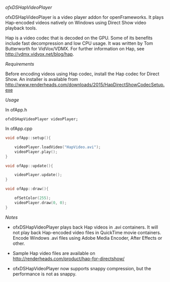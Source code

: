 
*ofxDSHapVideoPlayer*

ofxDSHapVideoPlayer is a video player addon for openFrameworks. It plays Hap-encoded videos natively on Windows using Direct Show video playback tools.

Hap is a video codec that is decoded on the GPU. Some of its benefits include fast decompression and low CPU usage. It was written by Tom Butterworth for VidVox/VDMX. For further information on Hap, see http://vdmx.vidvox.net/blog/hap.

*Requirements*

Before encoding videos using Hap codec, install the Hap codec for Direct Show. An installer is available from http://www.renderheads.com/downloads/2015/HapDirectShowCodecSetup.exe

*Usage*

In ofApp.h

```
ofxDSHapVideoPlayer videoPlayer;
```

In ofApp.cpp

```c++
void ofApp::setup(){

	videoPlayer.loadVideo("HapVideo.avi");
	videoPlayer.play();
}

void ofApp::update(){

	videoPlayer.update();
}

void ofApp::draw(){

	ofSetColor(255);
	videoPlayer.draw(0, 0);
}
```

*Notes*

* ofxDSHapVideoPlayer plays back Hap videos in .avi containers. It will not play back Hap-encoded video files in QuickTime movie containers. Encode Windows .avi files using Adobe Media Encoder, After Effects or other.

* Sample Hap video files are available on http://renderheads.com/product/hap-for-directshow/

* ofxDSHapVideoPlayer now supports snappy compression, but the performance is not as snappy.
